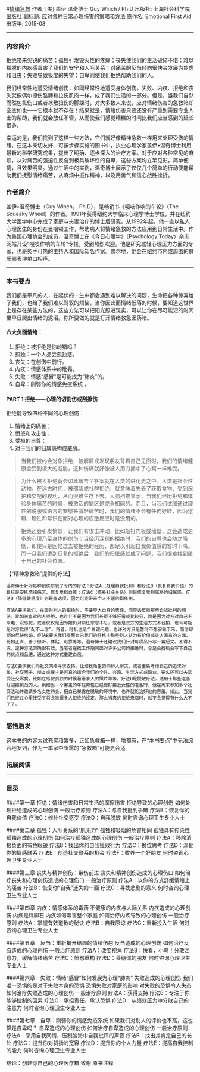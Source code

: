 #[情绪急救](https://book.douban.com/subject/26590889/)
作者:  [美] 盖伊·温奇博士 Guy Winch / Ph·D
出版社: 上海社会科学院出版社
副标题: 应对各种日常心理伤害的策略和方法
原作名: Emotional First Aid
出版年: 2015-08
***
### 内容简介 
拒绝带来尖锐的痛苦；孤独引发毁灭性的疼痛；丧失使我们的生活破碎不堪；难以摆脱的内疚感毒害了我们的安宁和人际关系；对痛苦的反刍倾向很快会发展为焦虑和沮丧；失败导致极度的失望；自卑则使我们拒绝帮助我们的人。

我们经常性地遭受情绪创伤，如同经常性地遭受身体创伤。失败、内疚、拒绝和丧失就像偶尔擦伤胳膊和拉伤肌肉一样，成了我们生活的一部分。但是，当我们自然而然包扎伤口或者冰敷扭伤的脚踝时，对大多数人来说，应对情绪伤害的急救箱却空空如也——它根本就不存在！结果就是，情绪伤害只要还没有严重到需要专业人士的帮助，我们就会放任不管，从而使我们感觉糟糕的时间比我们应当感到的延长很多。

幸运的是，我们找到了这样一些方法，它们就好像精神急救一样用来处理受伤的情绪。在这本亲切友好、可按步骤实施的图书中，执业心理学家盖伊•温奇博士利用最新的科学研究成果，提出了明确、逐步深入的治疗方案。对于应对各种常见的麻烦，从对痛苦的强迫性反刍到极具破坏性的自卑，这些方案均立竿见影，简单便捷，且效果明显。通过生活中的实例，温奇博士展示了仅仅几个简单的行动便能帮助我们抚慰情绪痛苦，从麻烦中振作精神，以及用勇气和信心战胜挫折。

### 作者简介 
盖伊•温奇博士（Guy Winch， Ph.D），是畅销书《嘎吱作响的车轮》（The Squeaky Wheel）的作者。1991年获得纽约大学临床心理学博士学位，并在纽约大学医学中心完成了家庭与夫妻治疗的博士后研究。从1992年起，他一直以私人心理医生的身份在曼哈顿工作，帮助病人将情绪急救的方法应用到日常生活中。作为美国心理协会的成员，温奇博士在《今日心理学》（Psychology Today）杂志网站开设“嘎吱作响的车轮”专栏，受到热烈欢迎。他是研究减轻心理压力方面的专家，也是炙手可热的主持人和国际知名作家。偶尔地，他会在纽约市内或周围的俱乐部表演单口相声。

***
### 本书要点
我们都是平凡的人，在起伏的一生中都会遇到难以解决的问题，生命把各种惊喜给了我们，也给了我们难以驾驭的烦恼，当你因此而情绪低落的时候，要知道这世界上是存在某些方法的，这些方法可以把阳光照进现实，可以让你在尽可能短的时间里早日爬出情绪的泥沼。你所要做的就是打开情绪救急医药箱。

#### 六大负面情绪：
1. 拒绝：被拒绝是你的错吗？
2. 孤独：一个人品尝孤独感。
3. 丧失：在创伤中前行。
4. 内疚：情感体系中的砒霜。
5. 失败：情感“感冒”是可能成为“肺炎”的。
6. 自卑：削弱你的情感免疫系统 。

#### PART 1 拒绝——心理的切割伤或刮擦伤
拒绝能导致四种不同的心理创伤：
1. 情绪上的痛苦；
2. 愤怒和攻击性；
3. 受损的自尊；
4. 对于我们的归属感构成威胁。

>    当我们被约会对象拒绝、被解雇或发现朋友背着自己见面时，我们的情绪健康会受到极大的威胁，这种伤痛就好像被人用刀捅中了心窝一样难受。

>    为什么被人拒绝竟会如此痛苦？答案就在人类的进化史之中。人类是社会性动物，在远古时代，被部落或社群拒绝，就意味着失去了获取食物、受到保护和交配的权利，从而很难生存下去。大脑扫描显示，当我们经历拒绝和体验身体痛苦的时候，被激活的脑区是完全相同的。而且，当我们试图通过理性的说服或语言的安慰来减轻痛苦时，我们的情绪不会有任何好转，因为逻辑、理性和常识在面对心理的应激反应时是没用的。

>    拒绝还会引发愤怒，让我们有攻击冲动，比如敲打门板或墙壁，这会造成更多的心理乃至身体的创伤；当经历深刻的拒绝时，我们的自尊也会随之降低，即使只是回忆过去被拒绝的经历，都足以引起自我价值感的暂时下降。而一旦我们遭到反复的拒绝后，我们的归属感就成了问题，我们很难找到属于自己的社会位置。

【“精神急救箱”提供的疗法】

    温奇博士针对每种创伤研发了专门的疗法：疗法A（处理自我批判）和疗法B（恢复自我价值）的目标是安抚情绪痛苦、修复受损自尊；疗法C（修补社会关系）则是修复受到威胁的归属感。疗法D（降低敏感度）则是备选项，因为可能带来令人不适的副作用。

    疗法A要求我们，在面对别人的拒绝时，不要夸大自身的责任，而应去反驳那些自我批判的想法。比如被喜欢的人拒绝，也许并不是因为我们长得不够好看或比较穷，而是因为对方对自己不来电、没感觉，或者仅仅是因为她仍对前任念念不忘，或者是双方的生活方式不合拍，也有可能是对方觉得“配不上你”。再者，时机也是个关键问题，也许对方只是暂时不想安顿下来，而你却期盼尽快结婚。疗法B要求我们提醒自己我们的性格中那些别人认为有价值或让人满意的方面，比如正直、善于倾听、体贴、可靠等等。温奇博士还建议我们针对每项品行写一篇短文。不得不说，这种方法的确很有效，当笔者在找工作期间面对许多公司的拒绝时，总是会找机会写下自己的优点和品德，通过这种方式重建自信。

    疗法C要求我们向社交网络寻求支持。比如找陌生的同龄人聊天，或者重新考虑自己的追求对象、社交圈子、朋友或雇主是否真的适合我们的个性、兴趣、生活方式或职业，要么还可以去享受社交零食，比如在感觉孤独的时候看看家人的照片等等。疗法D是脱敏疗法，适用于那些准备好迎接挑战的人。例如当一个害羞的年轻男性已经做好接近女性的准备时，他在周末参加多个社交活动并邀请多名女性约会，把自己暴露在脱敏的环境中，也许就能治好他的害羞。如此，当我们已经在心里接受了将会被很多人拒绝的设定，那么当真的拒绝来临时，就不会觉得有什么大不了了。

***
### 感悟启发
这本书的内容太过充实和繁多，正如急救箱一样，啥都有，在“本书要点”中无法综合地罗列，作为一本家中所需的“急救箱”可能更合适

### 拓展阅读
***
### 目录
####第一章 拒绝：情绪伤害和日常生活的摩擦伤害
拒绝导致的心理创伤
如何处理拒绝造成的心理创伤
一般治疗原则
疗法A：与自我批判争辩
疗法B：恢复你的自我价值
疗法C：修补社交感受
疗法D：自我脱敏
何时咨询心理卫生专业人士

####第二章 孤独：人际关系的“肌无力”
孤独和吸烟的危害相同
孤独具有传染性
孤独造成的心理创伤
如何治疗孤独造成的心理创伤
一般治疗原则
疗法A：移除消极负面的有色眼镜
疗法B：找出你的自我挫败行为
疗法C：换位思考
疗法D：深化你的情感联系
疗法E：创造社交联系的机会
疗法F：收养一个好朋友
何时咨询心理卫生专业人士

####第三章 丧失与精神创伤：带伤前进
丧失和精神创伤造成的心理伤口
如何治疗丧失和心理创伤造成的心理伤口
一般治疗原则
疗法A：以你的方式舒缓情绪上的痛苦
疗法B：恢复你“自我”迷失的一面
疗法C：寻找悲剧的意义
何时咨询心理卫生专业人士

####第四章 内疚：情感体系的毒药
不健康的内疚与人际关系
内疚造成的心理创伤
内疚是绊脚石
内疚如何毒害整个家庭
如何治疗内疚导致的心理创伤
一般治疗原则
疗法A：掌握有效道歉的秘诀
疗法B：自我原谅
疗法C：重新投入生活
何时咨询心理卫生专业人士

####第五章　反刍：重新揭开结痂的情绪伤疤
反刍造成的心理创伤
如何治疗反刍造成的心理创伤
一般治疗原则
疗法A：改变视角
疗法B：快看，小鸟！分散注意力，缓解情绪痛苦
疗法C：愤怒重构
疗法D：善待你的朋友
何时咨询心理卫生专业人士

####第六章　失败：情绪“感冒”如何发展为心理“肺炎”
失败造成的心理创伤
我们唯一恐惧的是对于失败本身的恐惧
恐惧失败对家庭的影响
对失败的恐惧令人失态
如何治疗失败造成的心理创伤
一般治疗原则
疗法A：获得支持
疗法B：专注于你能够控制的因素
疗法C：承担责任，承认恐惧
疗法D：从绩效压力中分散自己的注意力
何时咨询心理卫生专业人士

####第七章　自卑：削弱你的情感免疫系统
如果我们对别人的评价也不高，这也算是自卑吗？
自卑造成的心理创伤
如何治疗自卑造成的心理创伤
一般治疗原则
疗法A：采用自我同情，压制脑海中自我批评的声音
疗法B：找出并肯定自己的长处
疗法C：提升你对赞扬的宽容
疗法D：提升你的个人力量
疗法E：提高自我控制的能力
何时咨询心理卫生专业人士

结论：创建你自己的心理医疗箱
致谢
原书注释